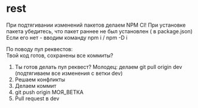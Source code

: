 # rest

При подтягивании изменений пакетов делаем NPM CI!
При установке пакета убедитесь, что пакет раннее не был установлен ( в package.json)
  Если его нет - вводим команду npm i / npm -D i

По поводу пул реквестов:  
  Твой код готов, сохранены все коммиты?
  1) Ты готов делать пул реквест? Молодец: делаем git pull origin dev (подтягиваем все изменения с ветки dev)
  2) Решаем конфликты
  3) Делаем коммит
  4) git push origin МОЯ_ВЕТКА
  5) Pull request в dev
